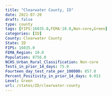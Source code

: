 ```yaml
---
title: "Clearwater County, ID"
date: 2021-07-20
draft: false
type: county
tags: [FIPS:16035.0,FEMA:10.0,Non-core,Green]
categories: [ID]
County: Clearwater County
State: ID
FIPS: 16035.0
FEMA_Region: 10.0
Population: 8756.0
NCHS_Urban_Rural_Classification: Non-core
Tests_in_prior_14_days: 75.0
Fourteen_day_test_rate_per_100000: 857.0
Percent_Positivity_in_prior_14_days: 0.013
Level: Green
url: /states/ID/clearwater-county
---
```



